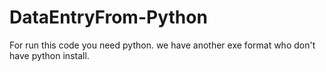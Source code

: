 # DataEntryFrom-Python
For run this code you need python. we have another exe format who don't have python install.

